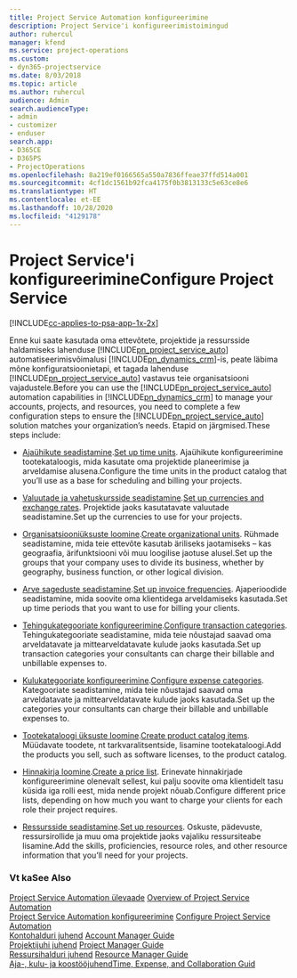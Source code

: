 ```yaml
---
title: Project Service Automation konfigureerimine
description: Project Service'i konfigureerimistoimingud
author: ruhercul
manager: kfend
ms.service: project-operations
ms.custom:
- dyn365-projectservice
ms.date: 8/03/2018
ms.topic: article
ms.author: ruhercul
audience: Admin
search.audienceType:
- admin
- customizer
- enduser
search.app:
- D365CE
- D365PS
- ProjectOperations
ms.openlocfilehash: 8a219ef0166565a550a7836ffeae37ffd514a001
ms.sourcegitcommit: 4cf1dc1561b92fca4175f0b3813133c5e63ce8e6
ms.translationtype: HT
ms.contentlocale: et-EE
ms.lasthandoff: 10/28/2020
ms.locfileid: "4129178"
---
```

# <a name="configure-project-service"></a><span data-ttu-id="e44bc-103">Project Service'i konfigureerimine</span><span class="sxs-lookup"><span data-stu-id="e44bc-103">Configure Project Service</span></span>

[!INCLUDE[cc-applies-to-psa-app-1x-2x](../includes/cc-applies-to-psa-app-1x-2x.md)]

<span data-ttu-id="e44bc-104">Enne kui saate kasutada oma ettevõtete, projektide ja ressursside haldamiseks lahenduse [!INCLUDE[pn_project_service_auto](../includes/pn-project-service-auto.md)] automatiseerimisvõimalusi [!INCLUDE[pn_dynamics_crm](../includes/pn-dynamics-crm.md)]-is, peate läbima mõne konfiguratsioonietapi, et tagada lahenduse [!INCLUDE[pn_project_service_auto](../includes/pn-project-service-auto.md)] vastavus teie organisatsiooni vajadustele.</span><span class="sxs-lookup"><span data-stu-id="e44bc-104">Before you can use the [!INCLUDE[pn_project_service_auto](../includes/pn-project-service-auto.md)] automation capabilities in [!INCLUDE[pn_dynamics_crm](../includes/pn-dynamics-crm.md)] to manage your accounts, projects, and resources, you need to complete a few configuration steps to ensure the [!INCLUDE[pn_project_service_auto](../includes/pn-project-service-auto.md)] solution matches your organization’s needs.</span></span> <span data-ttu-id="e44bc-105">Etapid on järgmised.</span><span class="sxs-lookup"><span data-stu-id="e44bc-105">These steps include:</span></span>  
  
-   <span data-ttu-id="e44bc-106">[Ajaühikute seadistamine](../psa/set-up-time-units.md).</span><span class="sxs-lookup"><span data-stu-id="e44bc-106">[Set up time units](../psa/set-up-time-units.md).</span></span> <span data-ttu-id="e44bc-107">Ajaühikute konfigureerimine tootekataloogis, mida kasutate oma projektide planeerimise ja arveldamise alusena.</span><span class="sxs-lookup"><span data-stu-id="e44bc-107">Configure the time units in the product catalog that you’ll use as a base for scheduling and billing your projects.</span></span>  
  
-   <span data-ttu-id="e44bc-108">[Valuutade ja vahetuskursside seadistamine](../psa/set-up-currencies-exchange-rates.md).</span><span class="sxs-lookup"><span data-stu-id="e44bc-108">[Set up currencies and exchange rates](../psa/set-up-currencies-exchange-rates.md).</span></span> <span data-ttu-id="e44bc-109">Projektide jaoks kasutatavate valuutade seadistamine.</span><span class="sxs-lookup"><span data-stu-id="e44bc-109">Set up the currencies to use for your projects.</span></span>  
  
-   <span data-ttu-id="e44bc-110">[Organisatsiooniüksuste loomine](../psa/create-organizational-units.md).</span><span class="sxs-lookup"><span data-stu-id="e44bc-110">[Create organizational units](../psa/create-organizational-units.md).</span></span> <span data-ttu-id="e44bc-111">Rühmade seadistamine, mida teie ettevõte kasutab äriliseks jaotamiseks – kas geograafia, ärifunktsiooni või muu loogilise jaotuse alusel.</span><span class="sxs-lookup"><span data-stu-id="e44bc-111">Set up the groups that your company uses to divide its business, whether by geography, business function, or other logical division.</span></span>  
  
-   <span data-ttu-id="e44bc-112">[Arve sageduste seadistamine](../psa/set-up-invoice-frequencies.md).</span><span class="sxs-lookup"><span data-stu-id="e44bc-112">[Set up invoice frequencies](../psa/set-up-invoice-frequencies.md).</span></span> <span data-ttu-id="e44bc-113">Ajaperioodide seadistamine, mida soovite oma klientidega arveldamiseks kasutada.</span><span class="sxs-lookup"><span data-stu-id="e44bc-113">Set up time periods that you want to use for billing your clients.</span></span>  
  
-   <span data-ttu-id="e44bc-114">[Tehingukategooriate konfigureerimine](../psa/configure-transaction-categories.md).</span><span class="sxs-lookup"><span data-stu-id="e44bc-114">[Configure transaction categories](../psa/configure-transaction-categories.md).</span></span> <span data-ttu-id="e44bc-115">Tehingukategooriate seadistamine, mida teie nõustajad saavad oma arveldatavate ja mittearveldatavate kulude jaoks kasutada.</span><span class="sxs-lookup"><span data-stu-id="e44bc-115">Set up transaction categories your consultants can charge their billable and unbillable expenses to.</span></span>  
  
-   <span data-ttu-id="e44bc-116">[Kulukategooriate konfigureerimine](../psa/configure-expense-categories.md).</span><span class="sxs-lookup"><span data-stu-id="e44bc-116">[Configure expense categories](../psa/configure-expense-categories.md).</span></span> <span data-ttu-id="e44bc-117">Kategooriate seadistamine, mida teie nõustajad saavad oma arveldatavate ja mittearveldatavate kulude jaoks kasutada.</span><span class="sxs-lookup"><span data-stu-id="e44bc-117">Set up the categories your consultants can charge their billable and unbillable expenses to.</span></span>  
  
-   <span data-ttu-id="e44bc-118">[Tootekataloogi üksuste loomine](../psa/create-product-catalog-items.md).</span><span class="sxs-lookup"><span data-stu-id="e44bc-118">[Create product catalog items](../psa/create-product-catalog-items.md).</span></span> <span data-ttu-id="e44bc-119">Müüdavate toodete, nt tarkvaralitsentside, lisamine tootekataloogi.</span><span class="sxs-lookup"><span data-stu-id="e44bc-119">Add the products you sell, such as software licenses, to the product catalog.</span></span>  
  
-   <span data-ttu-id="e44bc-120">[Hinnakirja loomine](../psa/create-price-list.md).</span><span class="sxs-lookup"><span data-stu-id="e44bc-120">[Create a price list](../psa/create-price-list.md).</span></span> <span data-ttu-id="e44bc-121">Erinevate hinnakirjade konfigureerimine olenevalt sellest, kui palju soovite oma klientidelt tasu küsida iga rolli eest, mida nende projekt nõuab.</span><span class="sxs-lookup"><span data-stu-id="e44bc-121">Configure different price lists, depending on how much you want to charge your clients for each role their project requires.</span></span>  
  
-   <span data-ttu-id="e44bc-122">[Ressursside seadistamine](../psa/set-up-resources.md).</span><span class="sxs-lookup"><span data-stu-id="e44bc-122">[Set up resources](../psa/set-up-resources.md).</span></span> <span data-ttu-id="e44bc-123">Oskuste, pädevuste, ressursirollide ja muu oma projektide jaoks vajaliku ressursiteabe lisamine.</span><span class="sxs-lookup"><span data-stu-id="e44bc-123">Add the skills, proficiencies, resource roles, and other resource information that you’ll need for your projects.</span></span>  
  
### <a name="see-also"></a><span data-ttu-id="e44bc-124">Vt ka</span><span class="sxs-lookup"><span data-stu-id="e44bc-124">See Also</span></span>  
 <span data-ttu-id="e44bc-125">[Project Service Automation ülevaade](../psa/overview.md) </span><span class="sxs-lookup"><span data-stu-id="e44bc-125">[Overview of Project Service Automation](../psa/overview.md) </span></span>  
 <span data-ttu-id="e44bc-126">[Project Service Automation konfigureerimine](../psa/configure.md) </span><span class="sxs-lookup"><span data-stu-id="e44bc-126">[Configure Project Service Automation](../psa/configure.md) </span></span>  
 <span data-ttu-id="e44bc-127">[Kontohalduri juhend](../psa/account-manager-guide.md) </span><span class="sxs-lookup"><span data-stu-id="e44bc-127">[Account Manager Guide](../psa/account-manager-guide.md) </span></span>  
 <span data-ttu-id="e44bc-128">[Projektijuhi juhend](../psa/project-manager-guide.md) </span><span class="sxs-lookup"><span data-stu-id="e44bc-128">[Project Manager Guide](../psa/project-manager-guide.md) </span></span>  
 <span data-ttu-id="e44bc-129">[Ressursihalduri juhend](../psa/resource-manager-guide.md) </span><span class="sxs-lookup"><span data-stu-id="e44bc-129">[Resource Manager Guide](../psa/resource-manager-guide.md) </span></span>  
 [<span data-ttu-id="e44bc-130">Aja-, kulu- ja koostööjuhend</span><span class="sxs-lookup"><span data-stu-id="e44bc-130">Time, Expense, and Collaboration Guid</span></span>](../psa/time-expense-collaboration-guide.md)
